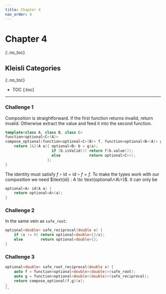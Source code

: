 ```yaml
---
title: Chapter 4
nav_order: 4
---
```


# Chapter 4 #
{:.no_toc}

## Kleisli Categories ##
{:.no_toc}

* TOC
{:toc}

-----------------

### Challenge 1 ###

Composition is straightforward. If the first function returns invalid, return
invalid. Otherwise extract the value and feed it into the second function.
```c++
template<class A, class B, class C>
function<optional<C>(A)> 
compose_optional(function<optional<C>(B)> f, function<optional<B>(A)> g) {
    return [&](A a){ optional<B> b = g(a);
                     if (b.isValid()) return f(b.value());
                     else             return optional<C>();
                   };
}
```
The identity must satisfy $f \circ \text{id} = \text{id} \circ f = f$. 
To make the types work with our composition we need $\text{id} :
A \to \text{optional\<A\>}$. It can only be
```c++
optional<A> id(A a) {
    return optional<A>(a);
}
```
### Challenge 2 ###

In the same vein as `safe_root`:
```c++
optional<double> safe_reciprocal(double x) {
    if (x != 0) return optional<double>{1/x};
    else        return optional<double>{};
}
```

### Challenge 3 ###

```c++
optional<double> safe_root_reciprocal(double x) {
    auto f = function<optional<double>(double)>(safe_root);
    auto g = function<optional<double>(double)>(safe_reciprocal);
    return compose_optional(f,g)(x);
}
``
